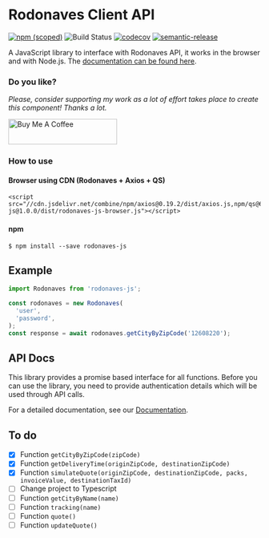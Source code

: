 # Rodonaves Client API
[![npm (scoped)](https://img.shields.io/npm/v/rodonaves-js.svg)](https://www.npmjs.com/package/rodonaves-js)
![Build Status](https://github.com/jonyw4/rodonaves-js/workflows/Test,%20build%20and%20deploy/badge.svg)
[![codecov](https://codecov.io/gh/jonyw4/rodonaves-js/branch/master/graph/badge.svg)](https://codecov.io/gh/jonyw4/rodonaves-js)
[![semantic-release](https://img.shields.io/badge/%20%20%F0%9F%93%A6%F0%9F%9A%80-semantic--release-e10079.svg)](https://github.com/semantic-release/semantic-release)

A JavaScript library to interface with Rodonaves API, it works in the browser and with Node.js. The [documentation can be found here](https://jonyw4.github.io/rodonaves-js/).

### Do you like?
*Please, consider supporting my work as a lot of effort takes place to create this component! Thanks a lot.*

<a href="https://www.buymeacoffee.com/jonycelio" target="_blank"><img src="https://cdn.buymeacoffee.com/buttons/default-yellow.png" alt="Buy Me A Coffee" style="height: 51px !important;width: 217px !important;" ></a>


### How to use

#### Browser using CDN (Rodonaves + Axios + QS)
```
<script src="//cdn.jsdelivr.net/combine/npm/axios@0.19.2/dist/axios.js,npm/qs@6.9.3/dist/qs.js,npm/rodonaves-js@1.0.0/dist/rodonaves-js-browser.js"></script>
```

#### npm

```
$ npm install --save rodonaves-js
```

## Example

```js
import Rodonaves from 'rodonaves-js';

const rodonaves = new Rodonaves(
  'user',
  'password',
);
const response = await rodonaves.getCityByZipCode('12608220');
```

## API Docs

This library provides a promise based interface for all functions. Before you
can use the library, you need to provide authentication details which will be
used through API calls.

For a detailed documentation, see our [Documentation](https://jonyw4.github.io/rodonaves-js/).

## To do
- [x] Function `getCityByZipCode(zipCode)`
- [x] Function `getDeliveryTime(originZipCode, destinationZipCode)`  
- [x] Function `simulateQuote(originZipCode, destinationZipCode, packs, invoiceValue, destinationTaxId)`
- [ ] Change project to Typescript
- [ ] Function `getCityByName(name)`
- [ ] Function `tracking(name)`
- [ ] Function `quote()`
- [ ] Function `updateQuote()`
